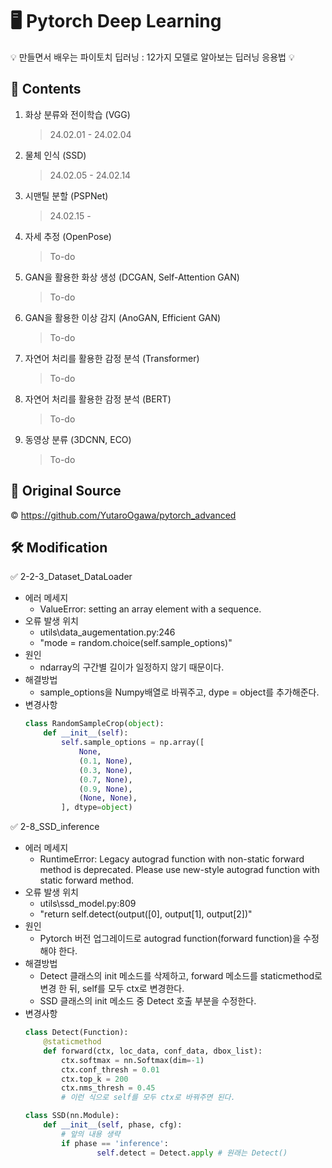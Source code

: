 # 🖥️ Pytorch Deep Learning
<aside>
💡 만들면서 배우는 파이토치 딥러닝 : 12가지 모델로 알아보는 딥러닝 응용법 💡

</aside>

## 📝 Contents

1. 화상 분류와 전이학습 (VGG)
    
    > 24.02.01 - 24.02.04
    > 
2. 물체 인식 (SSD) 
    
    > 24.02.05 - 24.02.14
    > 
3. 시맨틸 분할 (PSPNet) 
    
    > 24.02.15 -
    > 
4. 자세 추정 (OpenPose)
    
    > To-do
    > 
5. GAN을 활용한 화상 생성 (DCGAN, Self-Attention GAN)
    
    > To-do
    > 
6. GAN을 활용한 이상 감지 (AnoGAN, Efficient GAN)
    
    > To-do
    > 
7. 자연어 처리를 활용한 감정 분석 (Transformer)
    
    > To-do
    > 
8. 자연어 처리를 활용한 감정 분석 (BERT)
    
    > To-do
    > 
9. 동영상 분류 (3DCNN, ECO)
    
    > To-do
    >
## 🌈 Original Source
©️ https://github.com/YutaroOgawa/pytorch_advanced

## 🛠️ Modification
✅ 2-2-3_Dataset_DataLoader
  * 에러 메세지
    * ValueError: setting an array element with a sequence.  
  * 오류 발생 위치
    * utils\data_augementation.py:246
    * "mode = random.choice(self.sample_options)"
  * 원인
    * ndarray의 구간별 길이가 일정하지 않기 때문이다.
  * 해결방법
    * sample_options을 Numpy배열로 바꿔주고, dype = object를 추가해준다.
  * 변경사항
    ```python
    class RandomSampleCrop(object):
    	def __init__(self):
    		self.sample_options = np.array([
    			None,
    			(0.1, None),
    			(0.3, None),
    			(0.7, None),
    			(0.9, None),
    			(None, None),
    		], dtype=object)
    ```
  
✅ 2-8_SSD_inference
  * 에러 메세지
    * RuntimeError: Legacy autograd function with non-static forward method is deprecated. Please use new-style autograd function with static forward method.
  * 오류 발생 위치
    * utils\ssd_model.py:809
    * "return self.detect(output([0], output[1], output[2])"
  * 원인
    * Pytorch 버전 업그레이드로 autograd function(forward function)을 수정해야 한다.
  * 해결방법
    * Detect 클래스의 init 메소드를 삭제하고, forward 메소드를 staticmethod로 변경 한 뒤, self를 모두 ctx로 변경한다.
    * SSD 클래스의 init 메소드 중 Detect 호출 부분을 수정한다.
  * 변경사항    
    ```python
    class Detect(Function):
    	@staticmethod
    	def forward(ctx, loc_data, conf_data, dbox_list):
    		ctx.softmax = nn.Softmax(dim=-1)
    		ctx.conf_thresh = 0.01
    		ctx.top_k = 200
    		ctx.nms_thresh = 0.45
    		# 이런 식으로 self를 모두 ctx로 바꿔주면 된다.
    ```
    ```python
    class SSD(nn.Module):
    	def __init__(self, phase, cfg):
    		# 앞의 내용 생략
    		if phase == 'inference':
    		    	self.detect = Detect.apply # 원래는 Detect()
    ```
